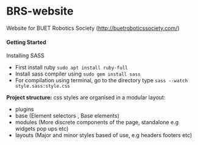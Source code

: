 # BRS-website
Website for BUET Robotics Society  (http://buetroboticssociety.com/)


#### Getting Started
Installing SASS
- First install ruby `sudo apt install ruby-full`
- Install sass compiler using `sudo gem install sass`
- For compilation using terminal, go to the directory type `sass --watch style.sass:style.css`

**Project structure:**
css styles are organised in a modular layout:
- plugins
- base (Element selectors , Base elements)
- modules (More discrete components of the page, standalone e.g widgets pop ups etc)
- layouts (Major and minor styles based of use, e.g headers footers etc)
